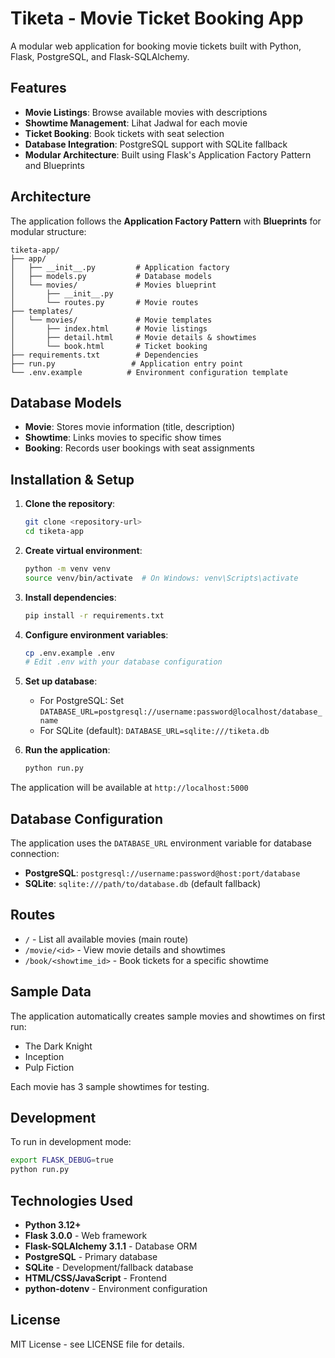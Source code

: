 # Tiketa - Movie Ticket Booking App

A modular web application for booking movie tickets built with Python, Flask, PostgreSQL, and Flask-SQLAlchemy.

## Features

- **Movie Listings**: Browse available movies with descriptions
- **Showtime Management**: Lihat Jadwal for each movie
- **Ticket Booking**: Book tickets with seat selection
- **Database Integration**: PostgreSQL support with SQLite fallback
- **Modular Architecture**: Built using Flask's Application Factory Pattern and Blueprints

## Architecture

The application follows the **Application Factory Pattern** with **Blueprints** for modular structure:

```
tiketa-app/
├── app/
│   ├── __init__.py         # Application factory
│   ├── models.py           # Database models
│   └── movies/             # Movies blueprint
│       ├── __init__.py
│       └── routes.py       # Movie routes
├── templates/
│   └── movies/             # Movie templates
│       ├── index.html      # Movie listings
│       ├── detail.html     # Movie details & showtimes
│       └── book.html       # Ticket booking
├── requirements.txt        # Dependencies
├── run.py                 # Application entry point
└── .env.example          # Environment configuration template
```

## Database Models

- **Movie**: Stores movie information (title, description)
- **Showtime**: Links movies to specific show times
- **Booking**: Records user bookings with seat assignments

## Installation & Setup

1. **Clone the repository**:
   ```bash
   git clone <repository-url>
   cd tiketa-app
   ```

2. **Create virtual environment**:
   ```bash
   python -m venv venv
   source venv/bin/activate  # On Windows: venv\Scripts\activate
   ```

3. **Install dependencies**:
   ```bash
   pip install -r requirements.txt
   ```

4. **Configure environment variables**:
   ```bash
   cp .env.example .env
   # Edit .env with your database configuration
   ```

5. **Set up database**:
   - For PostgreSQL: Set `DATABASE_URL=postgresql://username:password@localhost/database_name`
   - For SQLite (default): `DATABASE_URL=sqlite:///tiketa.db`

6. **Run the application**:
   ```bash
   python run.py
   ```

The application will be available at `http://localhost:5000`

## Database Configuration

The application uses the `DATABASE_URL` environment variable for database connection:

- **PostgreSQL**: `postgresql://username:password@host:port/database`
- **SQLite**: `sqlite:///path/to/database.db` (default fallback)

## Routes

- `/` - List all available movies (main route)
- `/movie/<id>` - View movie details and showtimes
- `/book/<showtime_id>` - Book tickets for a specific showtime

## Sample Data

The application automatically creates sample movies and showtimes on first run:
- The Dark Knight
- Inception  
- Pulp Fiction

Each movie has 3 sample showtimes for testing.

## Development

To run in development mode:
```bash
export FLASK_DEBUG=true
python run.py
```

## Technologies Used

- **Python 3.12+**
- **Flask 3.0.0** - Web framework
- **Flask-SQLAlchemy 3.1.1** - Database ORM
- **PostgreSQL** - Primary database
- **SQLite** - Development/fallback database
- **HTML/CSS/JavaScript** - Frontend
- **python-dotenv** - Environment configuration

## License

MIT License - see LICENSE file for details.